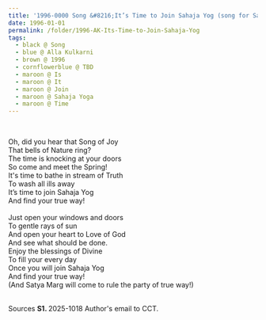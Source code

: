 ```yaml
---
title: '1996-0000 Song &#8216;It’s Time to Join Sahaja Yog (song for Satya Marg&#47;True Way Indian Party Campaign 1996)&#8217; by Alla Kulkarni'
date: 1996-01-01
permalink: /folder/1996-AK-Its-Time-to-Join-Sahaja-Yog
tags:
  - black @ Song
  - blue @ Alla Kulkarni
  - brown @ 1996
  - cornflowerblue @ TBD
  - maroon @ Is
  - maroon @ It
  - maroon @ Join
  - maroon @ Sahaja Yoga
  - maroon @ Time
---
```


<br>

<p>
Oh, did you hear that Song of Joy<br>
That bells of Nature ring?<br>
The time is knocking at your doors<br>
So come and meet the Spring!<br>
It's time to bathe in stream of Truth<br>
To wash all ills away<br>
It’s time to join Sahaja Yog<br>
And find your true way!<br>
<br> 
Just open your windows and doors<br>
To gentle rays of sun<br>
And open your heart to Love of God<br>
And see what should be done.<br>
Enjoy the blessings of Divine<br>
To fill your every day<br>
Once you will join Sahaja Yog<br>
And find your true way!<br>
(And Satya Marg will come to rule
the party of true way!)<br>
</p>

<br>

<wave-list>
<list-title color="DarkSeaGreen" width="40">Sources</list-title>
  <list-item color="BlanchedAlmond"  width="280"><b>S1. </b> 2025-1018 Author's email to CCT.</list-item>    
</wave-list>